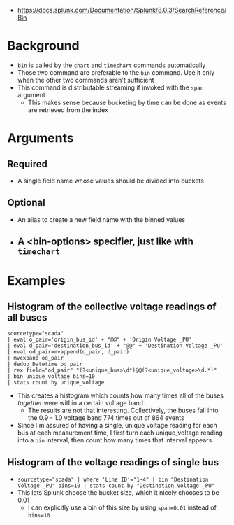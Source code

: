 - https://docs.splunk.com/Documentation/Splunk/8.0.3/SearchReference/Bin
# Background
- `bin` is called by the `chart` and `timechart` commands automatically
- Those two command are preferable to the `bin` command. Use it only when the other two commands aren't sufficient
- This command is distributable streaming if invoked with the `span` argument
  - This makes sense because bucketing by time can be done as events are retrieved from the index
# Arguments
## Required
- A single field name whose values should be divided into buckets
## Optional
- An alias to create a new field name with the binned values
- A \<bin-options> specifier, just like with `timechart`
  - 
# Examples
## Histogram of the collective voltage readings of all buses
```
sourcetype="scada" 
| eval o_pair='origin_bus_id' + "@@" + 'Origin Voltage _PU' 
| eval d_pair='destination_bus_id' + "@@" + 'Destination Voltage _PU' 
| eval od_pair=mvappend(o_pair, d_pair) 
| mvexpand od_pair
| dedup Datetime od_pair
| rex field="od_pair" "(?<unique_bus>\d*)@@(?<unique_voltage>\d.*)" 
| bin unique_voltage bins=10
| stats count by unique_voltage
```
- This creates a histogram which counts how many times all of the buses *together* were within a certain voltage band
  - The results are not that interesting. Collectively, the buses fall into the 0.9 - 1.0 voltage band 774 times out of 864 events
- Since I'm assured of having a single, unique voltage reading for each bus at each measurement time, I first turn each unique_voltage reading into a
  `bin` interval, then count how many times that interval appears
## Histogram of the voltage readings of single bus
- `sourcetype="scada" | where 'Line ID'="1-4" | bin "Destination Voltage _PU" bins=10 | stats count by "Destination Voltage _PU"`
- This lets Splunk choose the bucket size, which it nicely chooses to be 0.01
  - I can explicitly use a bin of this size by using `span=0.01` instead of `bins=10`